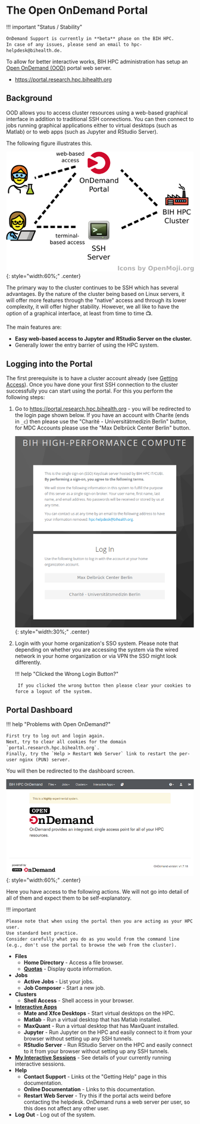 # The Open OnDemand Portal

!!! important "Status / Stability"

    OnDemand Support is currently in **beta** phase on the BIH HPC.
    In case of any issues, please send an email to hpc-helpdesk@bihealth.de.

To allow for better interactive works, BIH HPC administration has setup an  [Open OnDemand (OOD)](https://openondemand.org/) portal web server.

- https://portal.research.hpc.bihealth.org

## Background

OOD allows you to access cluster resources using a web-based graphical interface in addition to traditional SSH connections.
You can then connect to jobs running graphical applications either to virtual desktops (such as Matlab) or to web apps (such as Jupyter and RStudio Server).

The following figure illustrates this.

![](figures/ondemand-overview.png){: style="width:60%;" .center}

The primary way to the cluster continues to be SSH which has several advantages.
By the nature of the cluster being based on Linux servers, it will offer more features through the "native" access and through its lower complexity, it will offer higher stability.
However, we all like to have the option of a graphical interface, at least from time to time :tv:.

The main features are:

- **Easy web-based access to Jupyter and RStudio Server on the cluster.**
- Generally lower the entry barrier of using the HPC system.

## Logging into the Portal

The first prerequisite is to have a cluster account already (see [Getting Access](../admin/getting-access/)).
Once you have done your first SSH connection to the cluster successfully you can start using the portal.
For this you perform the following steps:

1. Go to https://portal.research.hpc.bihealth.org - you will be redirected to the login page shown below.
   If you have an account with Charite (ends in `_c`) then please use the "Charité - Universitätmedizin Berlin" button, for MDC Accounts please use the "Max Delbrück Center Berlin" button.

    ![](figures/ondemand-hpc-sso.png){: style="width:30%;" .center}
2. Login with your home organization's SSO system.
   Please note that depending on whether you are accessing the system via the wired network in your home organization or via VPN the SSO might look differently.

    !!! help "Clicked the Wrong Login Button?"

        If you clicked the wrong button then please clear your cookies to force a logout of the system.

## Portal Dashboard

!!! help "Problems with Open OnDemand?"

    First try to log out and login again.
    Next, try to clear all cookies for the domain `portal.research.hpc.bihealth.org`.
    Finally, try the `Help > Restart Web Server` link to restart the per-user nginx (PUN) server.

You will then be redirected to the dashboard screen.

![](figures/ondemand-dashboard.png){: style="width:60%;" .center}

Here you have access to the following actions.
We will not go into detail of all of them and expect them to be self-explanatory.

!!! important

    Please note that when using the portal then you are acting as your HPC user.
    Use standard best practice.
    Consider carefully what you do as you would from the command line (e.g., don't use the portal to browse the web from the cluster).

- **Files**
    - **Home Directory** - Access a file browser.
    - [**Quotas**](../quotas) - Display quota information.
- **Jobs**
    - **Active Jobs** - List your jobs.
    - **Job Composer** - Start a new job.
- **Clusters**
    - **Shell Access** - Shell access in your browser.
- [**Interactive Apps**](../interactive)
    - **Mate and Xfce Desktops** - Start virtual desktops on the HPC.
    - **Matlab** - Run a virtual desktop that has Matlab installed.
    - **MaxQuant** - Run a virtual desktop that has MaxQuant installed.
    - **Jupyter** - Run Jupyter on the HPC and easily connect to it from your browser without setting up any SSH tunnels.
    - **RStudio Server** - Run RStudio Server on the HPC and easily connect to it from your browser without setting up any SSH tunnels.
- [**My Interactive Sessions**](../interactive) - See details of your currently running interactive sessions.
- **Help**
    - **Contact Support** - Links ot the "Getting Help" page in this documentation.
    - **Online Documentation** - Links to this documentation.
    - **Restart Web Server** - Try this if the portal acts weird before contacting the helpdesk. OnDemand runs a web server per user, so this does not affect any other user.
- **Log Out** - Log out of the system.
